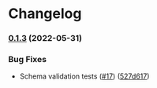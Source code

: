 # Changelog

### [0.1.3](https://github.com/cloudquery-policies/k8s/compare/v0.1.2...v0.1.3) (2022-05-31)


### Bug Fixes

* Schema validation tests ([#17](https://github.com/cloudquery-policies/k8s/issues/17)) ([527d617](https://github.com/cloudquery-policies/k8s/commit/527d617f219064bbfcf9deabc043e8ffd7fd91fd))
